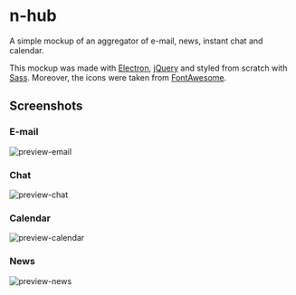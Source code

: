 # n-hub

A simple mockup of an aggregator of e-mail, news, instant chat and calendar.

This mockup was made with [Electron](https://electronjs.org/), [jQuery](https://jquery.com/) and styled from scratch with [Sass](https://sass-lang.com/). Moreover, the icons were taken from [FontAwesome](https://fontawesome.com/).

## Screenshots

### E-mail

![preview-email](https://github.com/nhtoshiaki/n-hub/blob/master/previews/preview-email.png)

### Chat

![preview-chat](https://github.com/nhtoshiaki/n-hub/blob/master/previews/preview-chat.png)

### Calendar

![preview-calendar](https://github.com/nhtoshiaki/n-hub/blob/master/previews/preview-calendar.png)

### News

![preview-news](https://github.com/nhtoshiaki/n-hub/blob/master/previews/preview-news.png)
